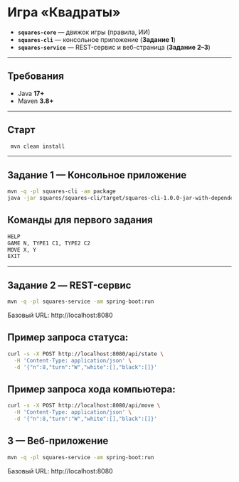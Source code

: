 # Игра «Квадраты»
- **`squares-core`** — движок игры (правила, ИИ)
- **`squares-cli`** — консольное приложение (**Задание 1**)
- **`squares-service`** — REST-сервис и веб-страница (**Задание 2–3**)

---

## Требования

- Java **17+**
- Maven **3.8+**

---

## Старт

``` bash
 mvn clean install
```
---

## Задание 1 — Консольное приложение

``` bash
mvn -q -pl squares-cli -am package
java -jar squares/squares-cli/target/squares-cli-1.0.0-jar-with-dependencies.jar
```

## Команды для первого задания
```bash
HELP
GAME N, TYPE1 C1, TYPE2 C2 
MOVE X, Y
EXIT
```
---

## Задание 2 — REST-сервис

``` bash
mvn -q -pl squares-service -am spring-boot:run
```
Базовый URL: http://localhost:8080

## Пример запроса статуса:
```bash
curl -s -X POST http://localhost:8080/api/state \
  -H 'Content-Type: application/json' \
  -d '{"n":8,"turn":"W","white":[],"black":[]}'
```
## Пример запроса хода компьютера:
```bash
curl -s -X POST http://localhost:8080/api/move \
  -H 'Content-Type: application/json' \
  -d '{"n":8,"turn":"W","white":[],"black":[]}'
```

## 3 — Веб-приложение
```bash
mvn -q -pl squares-service -am spring-boot:run
```
Базовый URL: http://localhost:8080
